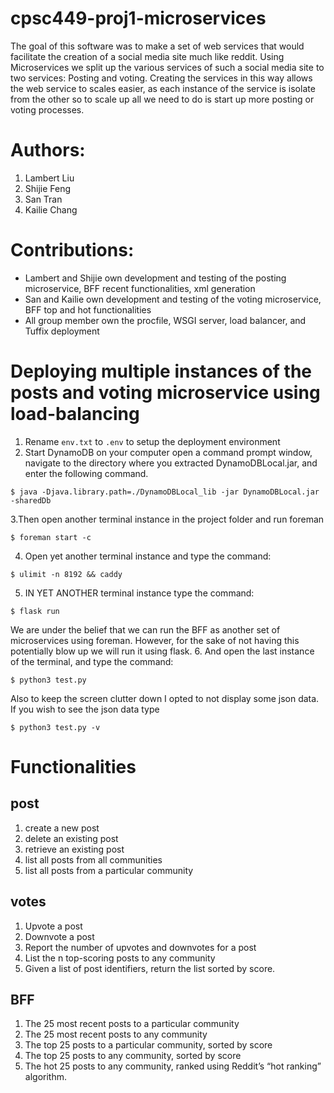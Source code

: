 # cpsc449-proj1-microservices
The goal of this software was to make a set of web services that would facilitate the creation of a social media site much like reddit. Using Microservices we split up the various services of such a social media site to two services: Posting and voting. Creating the services in this way allows the web service to scales easier, as each instance of the service is isolate from the other so to scale up all we need to do is start up more posting or voting processes.
# Authors:
1. Lambert Liu
2. Shijie Feng
3. San Tran
4. Kailie Chang

# Contributions:
- Lambert and Shijie own development and testing of the posting microservice, BFF recent functionalities, xml generation
- San and Kailie own development and testing of the voting microservice, BFF top and hot functionalities
- All group member own the procfile, WSGI server, load balancer, and Tuffix deployment

# Deploying multiple instances of the posts and voting microservice using load-balancing
1. Rename `env.txt` to `.env` to setup the deployment environment
2. Start DynamoDB on your computer open a command prompt window,
navigate to the directory where you extracted DynamoDBLocal.jar, and enter the following command.
```
$ java -Djava.library.path=./DynamoDBLocal_lib -jar DynamoDBLocal.jar -sharedDb
```
3.Then open another terminal instance in the project folder and run foreman
```
$ foreman start -c
```
4. Open yet another terminal instance and type the command:
```
$ ulimit -n 8192 && caddy
```
5. IN YET ANOTHER terminal instance type the command:
```
$ flask run
```
We are under the belief that we can run the BFF as another set of microservices using foreman.
However, for the sake of not having this potentially blow up we will run it using flask.
6. And open the last instance of the terminal, and type the command:
```
$ python3 test.py
```
Also to keep the screen clutter down I opted to not display some json data.
If you wish to see the json data type
```
$ python3 test.py -v
```

# Functionalities
## post
1. create a new post
2. delete an existing post
3. retrieve an existing post
4. list all posts from all communities
5. list all posts from a particular community

## votes
1. Upvote a post
2. Downvote a post
3. Report the number of upvotes and downvotes for a post
4. List the n top-scoring posts to any community
5. Given a list of post identifiers, return the list sorted by score.

## BFF
1. The 25 most recent posts to a particular community
2. The 25 most recent posts to any community
3. The top 25 posts to a particular community, sorted by score
4. The top 25 posts to any community, sorted by score
5. The hot 25 posts to any community, ranked using Reddit’s “hot ranking” algorithm.
